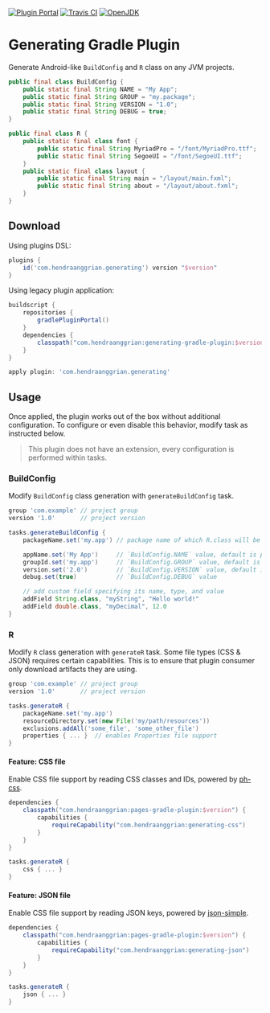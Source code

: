 [![Plugin Portal](https://img.shields.io/maven-metadata/v?label=plugin-portal&metadataUrl=https%3A%2F%2Fplugins.gradle.org%2Fm2%2Fcom%2Fhendraanggrian%2Fgenerating%2Fcom.hendraanggrian.generating.gradle.plugin%2Fmaven-metadata.xml)](https://plugins.gradle.org/plugin/com.hendraanggrian.generating)
[![Travis CI](https://img.shields.io/travis/com/hendraanggrian/generating-gradle-plugin)](https://travis-ci.com/github/hendraanggrian/generating-gradle-plugin)
[![OpenJDK](https://img.shields.io/badge/JDK-1.8+-informational)](https://openjdk.java.net/projects/jdk8)

# Generating Gradle Plugin

Generate Android-like `BuildConfig` and `R` class on any JVM projects.

```java
public final class BuildConfig {
    public static final String NAME = "My App";
    public static final String GROUP = "my.package";
    public static final String VERSION = "1.0";
    public static final String DEBUG = true;
}

public final class R {
    public static final class font {
        public static final String MyriadPro = "/font/MyriadPro.ttf";
        public static final String SegoeUI = "/font/SegoeUI.ttf";
    }
    public static final class layout {
        public static final String main = "/layout/main.fxml";
        public static final String about = "/layout/about.fxml";
    }
}
```

## Download

Using plugins DSL:

```gradle
plugins {
    id('com.hendraanggrian.generating') version "$version"
}
```

Using legacy plugin application:

```gradle
buildscript {
    repositories {
        gradlePluginPortal()
    }
    dependencies {
        classpath("com.hendraanggrian:generating-gradle-plugin:$version")
    }
}

apply plugin: 'com.hendraanggrian.generating'
```

## Usage

Once applied, the plugin works out of the box without additional configuration.
To configure or even disable this behavior, modify task as instructed below.

> This plugin does not have an extension, every configuration is performed within tasks.

### BuildConfig

Modify `BuildConfig` class generation with `generateBuildConfig` task.

```gradle
group 'com.example' // project group
version '1.0'       // project version

tasks.generateBuildConfig {
    packageName.set('my.app') // package name of which R.class will be generated to, default is project group

    appName.set('My App')     // `BuildConfig.NAME` value, default is project name
    groupId.set('my.app')     // `BuildConfig.GROUP` value, default is project group
    version.set('2.0')        // `BuildConfig.VERSION` value, default is project version
    debug.set(true)           // `BuildConfig.DEBUG` value

    // add custom field specifying its name, type, and value
    addField String.class, "myString", "Hello world!"
    addField double.class, "myDecimal", 12.0
}
```

### R

Modify `R` class generation with `generateR` task.
Some file types (CSS & JSON) requires certain capabilities.
This is to ensure that plugin consumer only download artifacts they are using.

```gradle
group 'com.example' // project group
version '1.0'       // project version

tasks.generateR {
    packageName.set('my.app')
    resourceDirectory.set(new File('my/path/resources'))
    exclusions.addAll('some_file', 'some_other_file')
    properties { ... }  // enables Properties file support
}
```

#### Feature: CSS file

Enable CSS file support by reading CSS classes and IDs,
powered by [ph-css](https://github.com/phax/ph-css). 

```gradle
dependencies {
    classpath("com.hendraanggrian:pages-gradle-plugin:$version") {
        capabilities {
            requireCapability("com.hendraanggrian:generating-css")
        }
    }
}

tasks.generateR {
    css { ... }
}
```

#### Feature: JSON file

Enable CSS file support by reading JSON keys,
powered by [json-simple](https://search.maven.org/artifact/com.googlecode.json-simple/json-simple).

```gradle
dependencies {
    classpath("com.hendraanggrian:pages-gradle-plugin:$version") {
        capabilities {
            requireCapability("com.hendraanggrian:generating-json")
        }
    }
}

tasks.generateR {
    json { ... }
}
```
